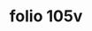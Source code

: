 ---
layout: edition
title: folio 105v
manuscript: Turin, Biblioteca Nazionale, MS N.III.19
sigla: T
iip: t105v.tif
milestone: 210
---